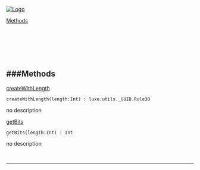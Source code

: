 
[![Logo](http://luxeengine.com/images/logo.png)](index.html)


[Methods](#Methods)   


&nbsp;   

&nbsp;   

&nbsp;   

<a class="lift" name="Methods" ></a>
###Methods   
---
<a class="lift" name="createWithLength" href="#createWithLength">createWithLength</a>



    createWithLength(length:Int) : luxe.utils._UUID.Rule30

<span class="small_desc_flat"> no description </span>   

<a class="lift" name="getBits" href="#getBits">getBits</a>



    getBits(length:Int) : Int

<span class="small_desc_flat"> no description </span>   



&nbsp;
&nbsp;
&nbsp;

---  


&nbsp;   
&nbsp;   